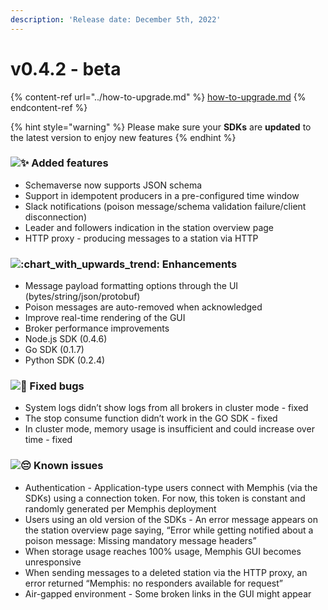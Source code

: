 ```yaml
---
description: 'Release date: December 5th, 2022'
---
```


# v0.4.2 - beta

{% content-ref url="../how-to-upgrade.md" %}
[how-to-upgrade.md](../how-to-upgrade.md)
{% endcontent-ref %}

{% hint style="warning" %}
Please make sure your **SDKs** are **updated** to the latest version to enjoy new features
{% endhint %}

### ![:sparkles:](https://a.slack-edge.com/production-standard-emoji-assets/14.0/apple-medium/2728.png) Added features

* Schemaverse now supports JSON schema
* Support in idempotent producers in a pre-configured time window
* Slack notifications (poison message/schema validation failure/client disconnection)
* Leader and followers indication in the station overview page
* HTTP proxy - producing messages to a station via HTTP

### ![:chart\_with\_upwards\_trend:](https://a.slack-edge.com/production-standard-emoji-assets/14.0/apple-medium/1f4c8.png) Enhancements

* Message payload formatting options through the UI (bytes/string/json/protobuf)
* Poison messages are auto-removed when acknowledged&#x20;
* Improve real-time rendering of the GUI
* Broker performance improvements
* Node.js SDK (0.4.6)
* Go SDK (0.1.7)
* Python SDK (0.2.4)

### ![:bug:](https://a.slack-edge.com/production-standard-emoji-assets/14.0/apple-medium/1f41b.png) Fixed bugs

* System logs didn’t show logs from all brokers in cluster mode - fixed
* The stop consume function didn’t work in the GO SDK - fixed
* In cluster mode, memory usage is insufficient and could increase over time - fixed

### ![:pensive:](https://a.slack-edge.com/production-standard-emoji-assets/14.0/apple-medium/1f614.png) Known issues

* Authentication - Application-type users connect with Memphis (via the SDKs) using a connection token. For now, this token is constant and randomly generated per Memphis deployment
* Users using an old version of the SDKs - An error message appears on the station overview page saying, “Error while getting notified about a poison message: Missing mandatory message headers”
* When storage usage reaches 100% usage, Memphis GUI becomes unresponsive
* When sending messages to a deleted station via the HTTP proxy, an error returned “Memphis: no responders available for request”
* Air-gapped environment - Some broken links in the GUI might appear
